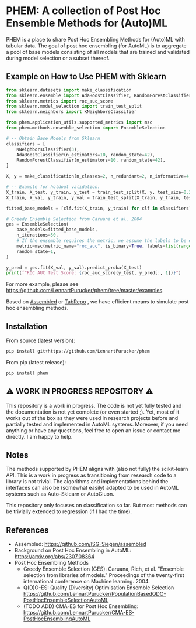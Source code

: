 # PHEM: A collection of Post Hoc Ensemble Methods for (Auto)ML

PHEM is a place to share Post Hoc Ensembling Methods for (Auto)ML with tabular data. 
The goal of post hoc ensembling (for AutoML) is to aggregate a pool of base models consisting of all models that are trained and validated during model selection or a subset thereof.

## Example on How to Use PHEM with Sklearn

```python
from sklearn.datasets import make_classification
from sklearn.ensemble import AdaBoostClassifier, RandomForestClassifier
from sklearn.metrics import roc_auc_score
from sklearn.model_selection import train_test_split
from sklearn.neighbors import KNeighborsClassifier

from phem.application_utils.supported_metrics import msc
from phem.methods.ensemble_selection import EnsembleSelection

# -- Obtain Base Models from Sklearn
classifiers = [
    KNeighborsClassifier(3),
    AdaBoostClassifier(n_estimators=10, random_state=42),
    RandomForestClassifier(n_estimators=10, random_state=42),
]

X, y = make_classification(n_classes=2, n_redundant=2, n_informative=4, random_state=1)

# -- Example for holdout validation.
X_train, X_test, y_train, y_test = train_test_split(X, y, test_size=0.2, random_state=42)
X_train, X_val, y_train, y_val = train_test_split(X_train, y_train, test_size=0.2, random_state=42)

fitted_base_models = [clf.fit(X_train, y_train) for clf in classifiers]

# Greedy Ensemble Selection from Caruana et al. 2004
ges = EnsembleSelection(
    base_models=fitted_base_models,
    n_iterations=50,
    # If the ensemble requires the metric, we assume the labels to be encoded
    metric=msc(metric_name="roc_auc", is_binary=True, labels=list(range(2))),
    random_state=1,
)

y_pred = ges.fit(X_val, y_val).predict_proba(X_test)
print(f"ROC AUC Test Score: {roc_auc_score(y_test, y_pred[:, 1])}")
```

For more example, please see https://github.com/LennartPurucker/phem/tree/master/examples.

Based on [Assembled](https://github.com/ISG-Siegen/assembled) or [TabRepo](https://github.com/autogluon/tabrepo) , we have efficient means to simulate post hoc ensembling methods.

## Installation

From source (latest version):
```bash
pip install git+https://github.com/LennartPurucker/phem
```

From pip (latest release):
```bash
pip install phem
```

## :warning: WORK IN PROGRESS REPOSITORY :warning:
This repository is a work in progress. The code is not yet fully tested and the documentation is not yet complete (or even started ;).
Yet, most of it works out of the box as they were used in research projects before and partially tested and implemented in AutoML systems.
Moreover, if you need anything or have any questions, feel free to open an issue or contact me directly. I am happy to help.

## Notes

The methods supported by PHEM aligns with (also not fully) the scikit-learn API.
This is a work in progress as transitioning from research code to a library is not trivial.
The algorithms and implementations behind the interfaces can also be (somewhat easily) adapted to be used in AutoML systems such as Auto-Sklearn or AutoGluon.

This repository only focuses on classification so far. But most methods can be trivially extended to regression (if I had the time).



## References
- Assembled: https://github.com/ISG-Siegen/assembled
- Background on Post Hoc Ensembling in AutoML: https://arxiv.org/abs/2307.08364
- Post Hoc Ensembling Methods
    - Greedy Ensemble Selection (GES): Caruana, Rich, et al. "Ensemble selection from libraries of models." Proceedings of the twenty-first international conference on Machine learning. 2004.
    - Q(D)O-ES: Quality (Diversity) Optimisation Ensemble Selection https://github.com/LennartPurucker/PopulationBasedQDO-PostHocEnsembleSelectionAutoML
    - (TODO ADD) CMA-ES for Post Hoc Ensembling: https://github.com/LennartPurucker/CMA-ES-PostHocEnsemblingAutoML
